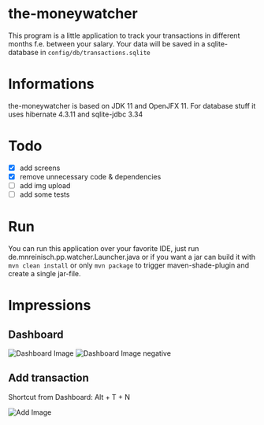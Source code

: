 # the-moneywatcher

This program is a little application to track your transactions in different months f.e. between your salary.
Your data will be saved in a sqlite-database in `config/db/transactions.sqlite`

# Informations

the-moneywatcher is based on JDK 11 and OpenJFX 11. For database stuff it uses hibernate 4.3.11 and sqlite-jdbc 3.34 

# Todo

- [x] add screens
- [x] remove unnecessary code & dependencies
- [ ] add img upload
- [ ] add some tests

# Run

You can run this application over your favorite IDE, just run de.mnreinisch.pp.watcher.Launcher.java
or if you want a jar can build it with `mvn clean install` or only `mvn package` to trigger maven-shade-plugin and create a single jar-file.

# Impressions

## Dashboard

![Dashboard Image](https://i.imgur.com/TzXuuwv.png)
![Dashboard Image negative](https://i.imgur.com/Nexcq0S.png)

## Add transaction
Shortcut from Dashboard: Alt + T + N

![Add Image](https://i.imgur.com/Kxfh8FJ.png)
